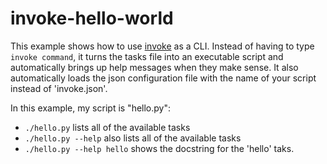 invoke-hello-world
==================
This example shows how to use [invoke](http://www.pyinvoke.org/) as a CLI.
Instead of having to type `invoke command`, it turns the tasks file into an
executable script and automatically brings up help messages when they make
sense. It also automatically loads the json configuration file with the name
of your script instead of 'invoke.json'.

In this example, my script is "hello.py":

 * `./hello.py` lists all of the available tasks
 * `./hello.py --help` also lists all of the available tasks
 * `./hello.py --help hello` shows the docstring for the 'hello' taks.
